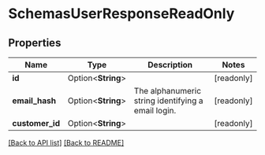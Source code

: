 # SchemasUserResponseReadOnly

## Properties

Name | Type | Description | Notes
------------ | ------------- | ------------- | -------------
**id** | Option<**String**> |  | [readonly]
**email_hash** | Option<**String**> | The alphanumeric string identifying a email login. | [readonly]
**customer_id** | Option<**String**> |  | [readonly]

[[Back to API list]](../README.md#documentation-for-api-endpoints) [[Back to README]](../README.md)


